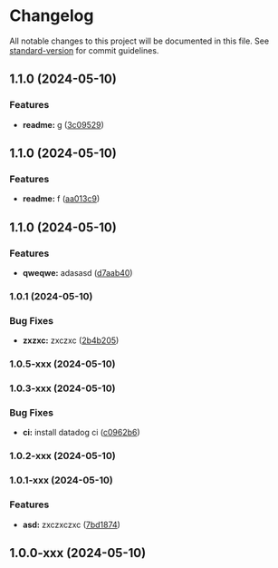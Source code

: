 # Changelog

All notable changes to this project will be documented in this file. See [standard-version](https://github.com/conventional-changelog/standard-version) for commit guidelines.

## 1.1.0 (2024-05-10)


### Features

* **readme:** g ([3c09529](https://github.com/kefasjw/Actions-Playground/commit/3c09529b3ad5f709de7046c4b78510058ae046ec))

## 1.1.0 (2024-05-10)


### Features

* **readme:** f ([aa013c9](https://github.com/kefasjw/Actions-Playground/commit/aa013c955c42c818d5a27d5a3d18579864b9b04e))

## 1.1.0 (2024-05-10)


### Features

* **qweqwe:** adasasd ([d7aab40](https://github.com/kefasjw/Actions-Playground/commit/d7aab40af055b6562e704c803ca2061f00d2c094))

### 1.0.1 (2024-05-10)


### Bug Fixes

* **zxzxc:** zxczxc ([2b4b205](https://github.com/kefasjw/Actions-Playground/commit/2b4b205c707925e0c5b5ee54b082ce79dc5808e8))

### 1.0.5-xxx (2024-05-10)

### 1.0.3-xxx (2024-05-10)


### Bug Fixes

* **ci:** install datadog ci ([c0962b6](https://github.com/kefasjw/Actions-Playground/commit/c0962b672c376ce05cfe989c37bd0bbb5b825a3e))

### 1.0.2-xxx (2024-05-10)

### 1.0.1-xxx (2024-05-10)


### Features

* **asd:** zxczxczxc ([7bd1874](https://github.com/kefasjw/Actions-Playground/commit/7bd18748fbf272ed3bae168df153133a97203958))

## 1.0.0-xxx (2024-05-10)
